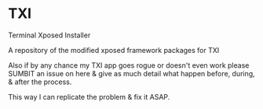 # TXI
Terminal Xposed Installer

A repository of the modified xposed framework packages for TXI

Also if by any chance my TXI app goes rogue or doesn't even work please SUMBIT an issue on here & give as much detail what happen before, during, & after the process.

This way I can replicate the problem & fix it ASAP.
